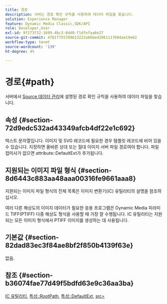 ```yaml
---
title: 경로
description: 서버는 경로 확인 규칙을 사용하여 데이터 파일을 찾습니다.
solution: Experience Manager
feature: Dynamic Media Classic,SDK/API
role: Developer,User
exl-id: 9f273f32-1699-4bc3-8dd0-f1dfefaa6e27
source-git-commit: 4f81f755789613222a66bed2961117604ae19e62
workflow-type: tm+mt
source-wordcount: '139'
ht-degree: 4%

---
```


# 경로{#path}

서버에서 [Source 데이터 관리](../../../../../../is-api/image-serving-api-ref/c-configuration-and-administration/c-configuration-and-administration.md#concept-1ec4d9f0e58a430cae045761f1ff9173)에 설명된 경로 확인 규칙을 사용하여 데이터 파일을 찾습니다.

## 속성 {#section-72d9edc532ad43349afcb4df22e1c692}

텍스트 문자열입니다. 이미지 및 SVG 레코드에 필요한 경우 템플릿 레코드에 비어 있을 수 있습니다. 지정하면 올바른 상대 또는 절대 이미지 서버 파일 경로여야 합니다. 파일 접미사가 없으면 attribute::DefaultExt가 추가됩니다.

## 지원되는 이미지 파일 형식 {#section-8d6443c883aa48aaa00316fe9661aaa8}

지원되는 이미지 파일 형식의 전체 목록은 이미지 변환기(IC) 유틸리티의 설명을 참조하십시오.

여러 다른 해상도의 이미지 데이터가 필요한 응용 프로그램은 Dynamic Media 피라미드 TIFF(PTIFF) 다중 해상도 형식을 사용할 때 가장 잘 수행됩니다. IC 유틸리티는 지원되는 모든 이미지 형식에서 PTIFF 이미지를 생성하는 데 사용됩니다.

## 기본값 {#section-82dad83ec3f84ae8bf2f850b4139f63e}

없음.

## 참조 {#section-b36074fae77d49f5bdfd63e9c36aa3ba}

[IC 유틸리티](../../../../../../is-api/is-utils/utilities/r-ic.md#reference-de9f43c63a8f48f1a755ff1760af8b7b), [특성::RootPath](../../../../../../is-api/image-catalog/image-serving-api-ref/c-image-catalog-reference/c-attributes-reference/r-rootpath.md#reference-17d57e5967be403b8408fa7214017494), [특성::DefaultExt](../../../../../../is-api/image-catalog/image-serving-api-ref/c-image-catalog-reference/c-attributes-reference/r-defaultext.md#reference-1b96c71a253049ddaeae09892d3484a0), [src=](../../../../../../is-api/http-ref/image-serving-api-ref/c-http-protocol-reference/c-command-reference/r-src.md#reference-f6506637778c4c69bf106a7924a91ab1)
